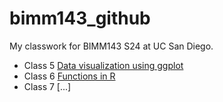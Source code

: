 # bimm143_github
My classwork for BIMM143 S24 at UC San Diego.

- Class 5 [Data visualization using ggplot](https://github.com/lilithsadil/bimm143_github/blob/main/Class05/Class05.pdf)
- Class 6 [Functions in R](https://github.com/lilithsadil/bimm143_github/blob/main/Class06/Class06.pdf)
- Class 7 [...]
